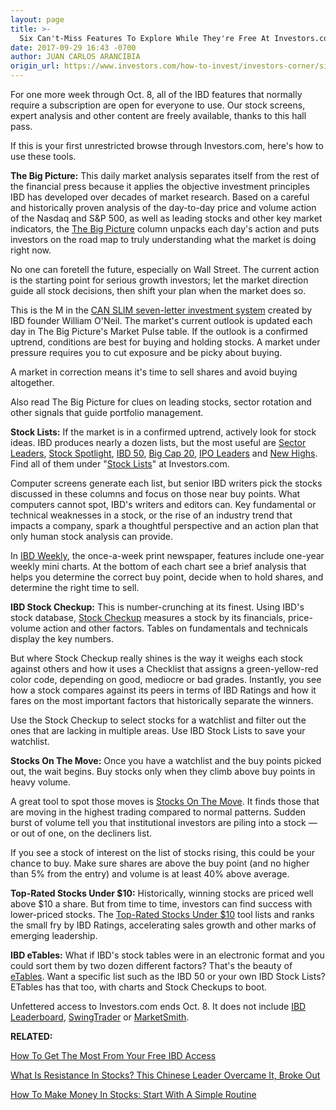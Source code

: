 ```yaml
---
layout: page
title: >-
  Six Can't-Miss Features To Explore While They're Free At Investors.com
date: 2017-09-29 16:43 -0700
author: JUAN CARLOS ARANCIBIA
origin_url: https://www.investors.com/how-to-invest/investors-corner/six-cant-miss-features-to-explore-while-theyre-free-at-investors-com/
---
```


For one more week through Oct. 8, all of the IBD features that normally require a subscription are open for everyone to use. Our stock screens, expert analysis and other content are freely available, thanks to this hall pass.

If this is your first unrestricted browse through Investors.com, here's how to use these tools.

**The Big Picture:** This daily market analysis separates itself from the rest of the financial press because it applies the objective investment principles IBD has developed over decades of market research. Based on a careful and historically proven analysis of the day-to-day price and volume action of the Nasdaq and S&P 500, as well as leading stocks and other key market indicators, the [The Big Picture](https://www.investors.com/category/market-trend/the-big-picture/) column unpacks each day's action and puts investors on the road map to truly understanding what the market is doing right now.

No one can foretell the future, especially on Wall Street. The current action is the starting point for serious growth investors; let the market direction guide all stock decisions, then shift your plan when the market does so.

This is the M in the [CAN SLIM seven-letter investment system](https://www.investors.com/ibd-university/can-slim/) created by IBD founder William O'Neil. The market's current outlook is updated each day in The Big Picture's Market Pulse table. If the outlook is a confirmed uptrend, conditions are best for buying and holding stocks. A market under pressure requires you to cut exposure and be picky about buying.

A market in correction means it's time to sell shares and avoid buying altogether.

Also read The Big Picture for clues on leading stocks, sector rotation and other signals that guide portfolio management.

**Stock Lists:** If the market is in a confirmed uptrend, actively look for stock ideas. IBD produces nearly a dozen lists, but the most useful are [Sector Leaders](http://research.investors.com/stock-lists/sector-leaders), [Stock Spotlight](http://research.investors.com/stock-lists/stock-spotlight/), [IBD 50](http://research.investors.com/stock-lists/ibd-50/), [Big Cap 20](http://research.investors.com/stock-lists/big-cap-20/), [IPO Leaders](http://research.investors.com/stock-lists/ipo-leaders/) and [New Highs](http://research.investors.com/stock-lists/new-highs/). Find all of them under "[Stock Lists](https://www.investors.com/stock-lists/stocks-to-watch-top-rated-ipos-big-caps-and-growth-stocks/)" at Investors.com.

Computer screens generate each list, but senior IBD writers pick the stocks discussed in these columns and focus on those near buy points. What computers cannot spot, IBD's writers and editors can. Key fundamental or technical weaknesses in a stock, or the rise of an industry trend that impacts a company, spark a thoughtful perspective and an action plan that only human stock analysis can provide.

In [IBD Weekly](http://epaper.investors.com/Olive/ODN/IBD/Default.aspx), the once-a-week print newspaper, features include one-year weekly mini charts. At the bottom of each chart see a brief analysis that helps you determine the correct buy point, decide when to hold shares, and determine the right time to sell.

**IBD Stock Checkup:** This is number-crunching at its finest. Using IBD's stock database, [Stock Checkup](http://research.investors.com/stock-checkup/) measures a stock by its financials, price-volume action and other factors. Tables on fundamentals and technicals display the key numbers.

But where Stock Checkup really shines is the way it weighs each stock against others and how it uses a Checklist that assigns a green-yellow-red color code, depending on good, mediocre or bad grades. Instantly, you see how a stock compares against its peers in terms of IBD Ratings and how it fares on the most important factors that historically separate the winners.

Use the Stock Checkup to select stocks for a watchlist and filter out the ones that are lacking in multiple areas. Use IBD Stock Lists to save your watchlist.

**Stocks On The Move:** Once you have a watchlist and the buy points picked out, the wait begins. Buy stocks only when they climb above buy points in heavy volume.

A great tool to spot those moves is [Stocks On The Move](http://research.investors.com/stocksonthemove.aspx). It finds those that are moving in the highest trading compared to normal patterns. Sudden burst of volume tell you that institutional investors are piling into a stock — or out of one, on the decliners list.

If you see a stock of interest on the list of stocks rising, this could be your chance to buy. Make sure shares are above the buy point (and no higher than 5% from the entry) and volume is at least 40% above average.

**Top-Rated Stocks Under \$10:** Historically, winning stocks are priced well above \$10 a share. But from time to time, investors can find success with lower-priced stocks. The [Top-Rated Stocks Under \$10](http://research.investors.com/topratedunder10/?nav=ResearchUnder10) tool lists and ranks the small fry by IBD Ratings, accelerating sales growth and other marks of emerging leadership.

**IBD eTables:** What if IBD's stock tables were in an electronic format and you could sort them by two dozen different factors? That's the beauty of [eTables](http://research.investors.com/etables/?nav=ResearcheTables). Want a specific list such as the IBD 50 or your own IBD Stock Lists? ETables has that too, with charts and Stock Checkups to boot.

Unfettered access to Investors.com ends Oct. 8. It does not include [IBD Leaderboard](https://leaderboard.investors.com/leaderboard/leaders/default.aspx), [SwingTrader](https://swingtrader.investors.com/#/) or [MarketSmith](http://shop.investors.com/offer/splashresponsive.aspx?id=mssharpen-fixed&src=A012GE5).

**RELATED:**

[How To Get The Most From Your Free IBD Access](https://www.investors.com/how-to-invest/want-to-make-more-money-in-stocks-start-with-these-3-questions/)

[What Is Resistance In Stocks? This Chinese Leader Overcame It, Broke Out](https://www.investors.com/how-to-invest/investors-corner/what-is-resistance-in-stocks-this-chinese-leader-overcame-it-broke-out/)

[How To Make Money In Stocks: Start With A Simple Routine](https://www.investors.com/research/how-to-invest-in-the-stock-market-start-with-a-simple-routine/)
